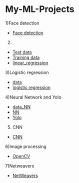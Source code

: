 # My-ML-Projects

1)Face detection
- [Face detection](https://github.com/VarunSriTeja/My-ML-Projects/blob/main/Facedetection.py)


2)
- [Test data](https://github.com/VarunSriTeja/My-ML-Projects/blob/main/Test%20data.xlsx)
- [Training data](https://github.com/VarunSriTeja/My-ML-Projects/blob/main/Training%20data.xlsx)
- [linear_regression](https://github.com/VarunSriTeja/My-ML-Projects/blob/main/Copy%20of%20linear_regression_week1.ipynb)


3)Logistic regression
- [data](https://github.com/VarunSriTeja/My-ML-Projects/blob/main/data.txt)
- [logistic regression](https://github.com/VarunSriTeja/My-ML-Projects/blob/main/Copy%20of%20assignment_logistic_regression.ipynb)


4)Neural Network and Yolo
- [data_NN](https://github.com/VarunSriTeja/My-ML-Projects/blob/main/homer_bart.zip)
- [NN](https://github.com/VarunSriTeja/My-ML-Projects/blob/main/Week2_NN.ipynb)
- [Yolo](https://github.com/VarunSriTeja/My-ML-Projects/blob/main/Yolov8.ipynb)


5) CNN
- [CNN](https://github.com/VarunSriTeja/My-ML-Projects/blob/main/Copy%20of%20CNNassignment.ipynb)


6)Image processing
- [OpenCV](https://github.com/VarunSriTeja/My-ML-Projects/blob/main/ImagePreprocessing-OpenCV.ipynb)

7)Netweavers
- [NetWeavers](https://github.com/VarunSriTeja/My-ML-Projects/blob/main/Copy%20of%20NetWeaver_final.ipynb)


